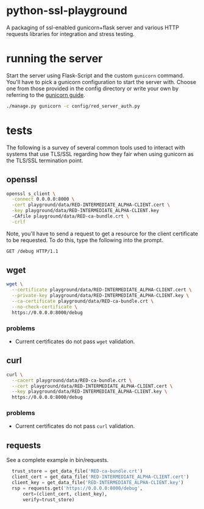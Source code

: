 python-ssl-playground
=====================

A packaging of ssl-enabled gunicorn+flask server and various HTTP requests
libraries for integration and stress testing.

# running the server

Start the server using Flask-Script and the custom `gunicorn` command. You'll
have to pick a gunicorn configuration to start the server with. Choose one from
those provided in the config directory or write your own by referring to the
[gunicorn guide](http://docs.gunicorn.org/en/latest/configure.html).

```bash
./manage.py gunicorn -c config/red_server_auth.py
```
# tests

The following is a survey of several common tools used to interact with systems
that use TLS/SSL regarding how they fair when using gunicorn as the TLS/SSL
termination point.

## openssl

```bash
openssl s_client \
  -connect 0.0.0.0:8000 \
  -cert playground/data/RED-INTERMEDIATE_ALPHA-CLIENT.cert \
  -key playground/data/RED-INTERMEDIATE_ALPHA-CLIENT.key
  -CAfile playground/data/RED-ca-bundle.crt \
  -crlf
```

Note, you'll have to send a request to get a resource for the client
certificate to be requested. To do this, type the following into the prompt.

```bash
GET /debug HTTP/1.1
```

## wget

```bash
wget \
  --certificate playground/data/RED-INTERMEDIATE_ALPHA-CLIENT.cert \
  --private-key playground/data/RED-INTERMEDIATE_ALPHA-CLIENT.key \
  --ca-certificate playground/data/RED-ca-bundle.crt \
  --no-check-certificate \
  https://0.0.0.0:8000/debug
```

### problems

- Current certificates do not pass `wget` validation.

## curl

```bash
curl \
  --cacert playground/data/RED-ca-bundle.crt \
  --cert playground/data/RED-INTERMEDIATE_ALPHA-CLIENT.cert \
  --key playground/data/RED-INTERMEDIATE_ALPHA-CLIENT.key \
  https://0.0.0.0:8000/debug
```

### problems

- Current certificates do not pass `curl` validation.

## requests

See a complete example in bin/requests.

```python
  trust_store = get_data_file('RED-ca-bundle.crt')
  client_cert = get_data_file('RED-INTERMEDIATE_ALPHA-CLIENT.cert')
  client_key = get_data_file('RED-INTERMEDIATE_ALPHA-CLIENT.key')
  rsp = requests.get('https://0.0.0.0:8000/debug',
      cert=(client_cert, client_key),
      verify=trust_store)
```
